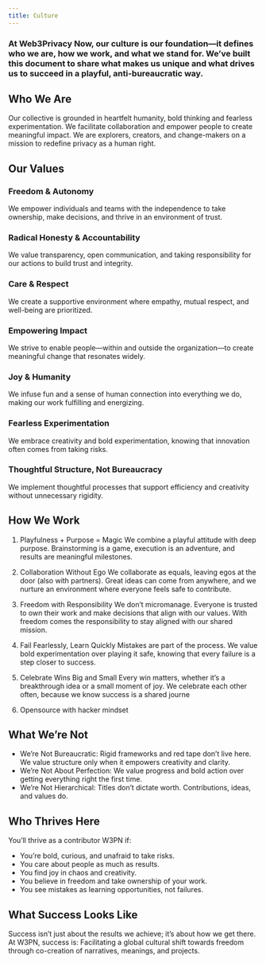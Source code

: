 ```yaml
---
title: Culture
---
```



### At Web3Privacy Now, our culture is our foundation—it defines who we are, how we work, and what we stand for. We’ve built this document to share what makes us unique and what drives us to succeed in a playful, anti-bureaucratic way.

## Who We Are
Our collective is grounded in heartfelt humanity, bold thinking and fearless experimentation. We facilitate collaboration and empower people to create meaningful impact.
We are explorers, creators, and change-makers on a mission to redefine privacy as a human right.

## Our Values

### Freedom & Autonomy
We empower individuals and teams with the independence to take ownership, make decisions, and thrive in an environment of trust.

### Radical Honesty & Accountability
We value transparency, open communication, and taking responsibility for our actions to build trust and integrity.

### Care & Respect
We create a supportive environment where empathy, mutual respect, and well-being are prioritized.

### Empowering Impact
We strive to enable people—within and outside the organization—to create meaningful change that resonates widely.

### Joy & Humanity
We infuse fun and a sense of human connection into everything we do, making our work fulfilling and energizing.

### Fearless Experimentation
We embrace creativity and bold experimentation, knowing that innovation often comes from taking risks.

### Thoughtful Structure, Not Bureaucracy
We implement thoughtful processes that support efficiency and creativity without unnecessary rigidity.

## How We Work

1. Playfulness + Purpose = Magic
    We combine a playful attitude with deep purpose. Brainstorming is a game, execution is an adventure, and results are meaningful milestones.

2. Collaboration Without Ego
    We collaborate as equals, leaving egos at the door (also with partners). Great ideas can come from anywhere, and we nurture an environment where everyone feels safe to contribute.

3. Freedom with Responsibility
    We don’t micromanage. Everyone is trusted to own their work and make decisions that align with our values. With freedom comes the responsibility to stay aligned with our shared mission.

4. Fail Fearlessly, Learn Quickly
    Mistakes are part of the process. We value bold experimentation over playing it safe, knowing that every failure is a step closer to success.

5. Celebrate Wins Big and Small
    Every win matters, whether it’s a breakthrough idea or a small moment of joy. We celebrate each other often, because we know success is a shared journe

6. Opensource with hacker mindset


## What We’re Not
- We’re Not Bureaucratic: Rigid frameworks and red tape don’t live here. We value structure only when it empowers creativity and clarity.
- We’re Not About Perfection: We value progress and bold action over getting everything right the first time.
- We’re Not Hierarchical: Titles don’t dictate worth. Contributions, ideas, and values do.

## Who Thrives Here

You’ll thrive as a contributor W3PN if:
- You’re bold, curious, and unafraid to take risks.
- You care about people as much as results.
- You find joy in chaos and creativity.
- You believe in freedom and take ownership of your work.
- You see mistakes as learning opportunities, not failures.

## What Success Looks Like
Success isn’t just about the results we achieve; it’s about how we get there. At W3PN, success is:
Facilitating a global cultural shift towards freedom through co-creation of narratives, meanings, and projects.


